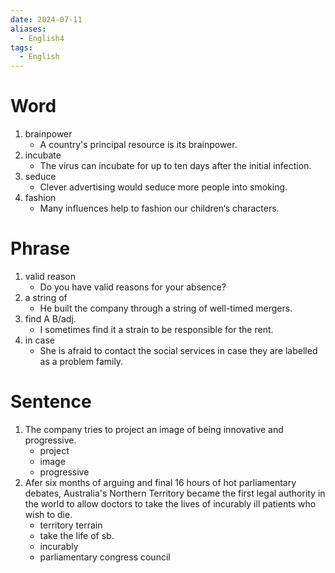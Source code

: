 ```yaml
---
date: 2024-07-11
aliases:
  - English4
tags:
  - English
---
```

# Word
1. brainpower
	- A country's principal resource is its brainpower.
2. incubate
	- The virus can incubate for up to ten days after the initial infection.
3. seduce
	- Clever advertising would seduce more people into smoking.
4. fashion
	- Many influences help to fashion our children‘s characters.
# Phrase
1. valid reason
	- Do you have valid reasons for your absence?
2. a string of
	- He built the company through a string of well-timed mergers.
3. find A B/adj.
	- I sometimes find it a strain to be responsible for the rent.
4. in case
	- She is afraid to contact the social services in case they are labelled as a problem family.
# Sentence
1. The company tries to project an image of being innovative and progressive.
	 - project
	 - image
	 - progressive
2. Afer six months of arguing and final 16 hours of hot parliamentary debates, Australia's Northern Territory became the first legal authority in the world to allow doctors to take the lives of incurably ill patients who wish to die.
	- territory terrain
	- take the life of sb.
	- incurably
	- parliamentary congress council